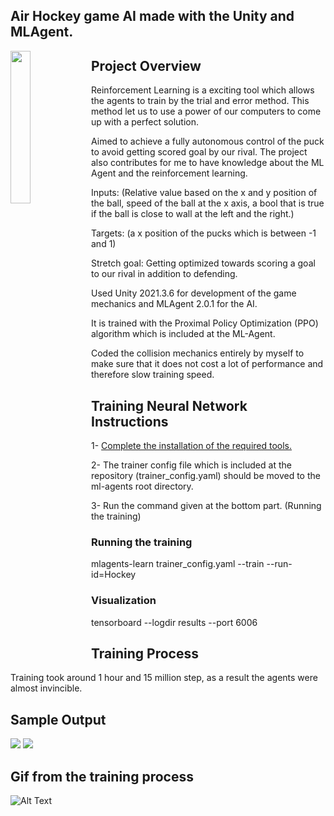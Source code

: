 

## Air Hockey game AI made with the Unity and MLAgent.

<img align="left" src="https://github.com/MaverickTC/HockeyGameAI/blob/main/GitHubResources/Images/Image1.png" width=25% height=25%>

## Project Overview
Reinforcement Learning is a exciting tool which allows the agents to train by the trial and error method. This method let us to use a power of our computers to come up with a perfect solution.

Aimed to achieve a fully autonomous control of the puck to avoid getting scored goal by our rival. The project also contributes for me to have knowledge about the ML Agent and the reinforcement learning.

Inputs: (Relative value based on the x and y position of the ball, speed of the ball at the x axis, a bool that is true if the ball is close to wall at the left and the right.)

Targets: (a x position of the pucks which is between -1 and 1)

Stretch goal: Getting optimized towards scoring a goal to our rival in addition to defending. 


Used Unity 2021.3.6 for development of the game mechanics and MLAgent 2.0.1 for the AI.

It is trained with the Proximal Policy Optimization (PPO) algorithm which is included at the ML-Agent.

Coded the collision mechanics entirely by myself to make sure that it does not cost a lot of performance and therefore slow training speed.
&nbsp;
## Training Neural Network Instructions
1- [Complete the installation of the required tools.](https://github.com/Unity-Technologies/ml-agents/blob/main/docs/Installation.md/) 

2- The trainer config file which is included at the repository (trainer_config.yaml) should be moved to the ml-agents root directory.

3- Run the command given at the bottom part. (Running the training)

### Running the training
mlagents-learn trainer_config.yaml --train --run-id=Hockey

### Visualization
tensorboard --logdir results --port 6006

## Training Process
Training took around 1 hour and 15 million step, as a result the agents were almost invincible.

## Sample Output
<img src="https://github.com/MaverickTC/HockeyGameAI/blob/main/GitHubResources/Images/Graph1.png">
<img src="https://github.com/MaverickTC/HockeyGameAI/blob/main/GitHubResources/Images/Graph2.png">



## Gif from the training process
![Alt Text](https://github.com/MaverickTC/HockeyGameAI/blob/a805bf3994ba20c2bfbf7e7b52c0939d64d3fe8f/Resources/Videos/ezgif-4-9b2d8be1c2.gif)
